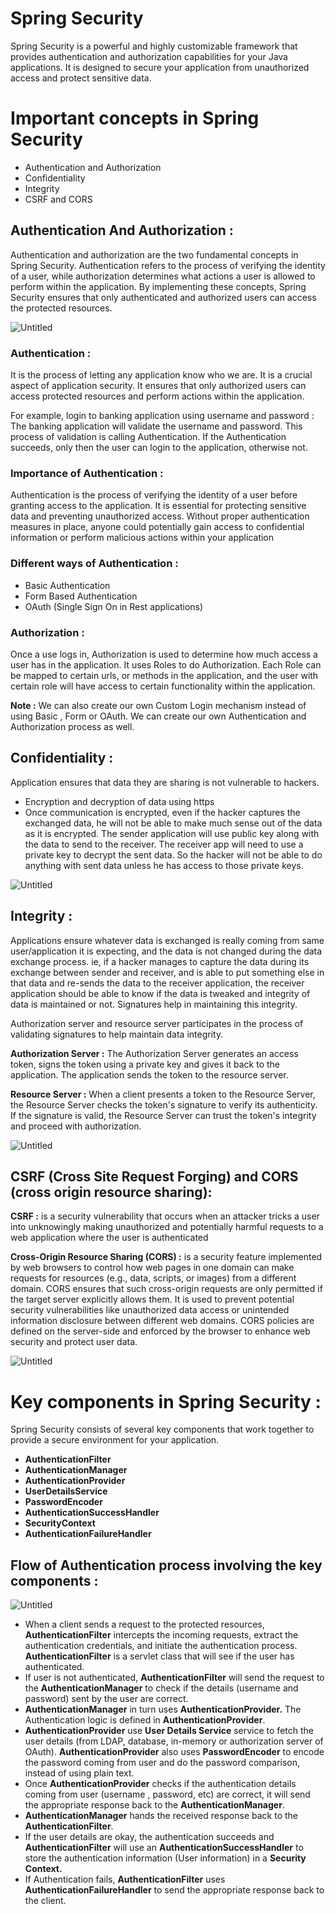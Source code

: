 # Spring Security

Spring Security is a powerful and highly customizable framework that provides authentication and authorization capabilities for your Java applications. It is designed to secure your application from unauthorized access and protect sensitive data.

# I**mportant concepts in Spring Security**

- Authentication and Authorization
- Confidentiality
- Integrity
- CSRF and CORS

## **Authentication And Authorization** :

Authentication and authorization are the two fundamental concepts in Spring Security. Authentication refers to the process of verifying the identity of a user, while authorization determines what actions a user is allowed to perform within the application. By implementing these concepts, Spring Security ensures that only authenticated and authorized users can access the protected resources.

![Untitled](Spring%20Security%2018accc101f754ebbb357dda30337f8a9/Untitled.png)

### **Authentication :**

It is the process of letting any application know who we are. It is a crucial aspect of application security. It ensures that only authorized users can access protected resources and perform actions within the application.

For example, login to banking application using username and password : The banking application will validate the username and password. This process of validation is calling Authentication. If the Authentication succeeds, only then the user can login to the application, otherwise not.

### **Importance of Authentication :**

Authentication is the process of verifying the identity of a user before granting access to the application. It is essential for protecting sensitive data and preventing unauthorized access. Without proper authentication measures in place, anyone could potentially gain access to confidential information or perform malicious actions within your application

### **Different ways of Authentication :**

- Basic Authentication
- Form Based Authentication
- OAuth (Single Sign On in Rest applications)

### **Authorization :**

Once a use logs in, Authorization is used to determine how much access a user has in the application. It uses Roles to do Authorization. Each Role can be mapped to certain urls, or methods in the application, and the user with certain role will have access to certain functionality within the application.

**Note :** We can also create our own Custom Login mechanism instead of using Basic , Form or OAuth. We can create our own Authentication and Authorization process as well.

## **Confidentiality :**

Application ensures that data they are sharing is not vulnerable to hackers.

- Encryption and decryption of data using https
- Once communication is encrypted, even if the hacker captures the exchanged data, he will not be able to make much sense out of the data as it is encrypted. The sender application will use public key along with the data to send to the receiver. The receiver app will need to use a private key to decrypt the sent data. So the hacker will not be able to do anything with sent data unless he has access to those private keys.

![Untitled](Spring%20Security%2018accc101f754ebbb357dda30337f8a9/Untitled%201.png)

## **Integrity :**

Applications ensure whatever data is exchanged is really coming from same user/application it is expecting, and the data is not changed during the data exchange process. ie, if a hacker manages to capture the data during its exchange between sender and receiver, and is able to put something else in that data and re-sends the data to the receiver application, the receiver application should be able to know if the data is tweaked and integrity of data is maintained or not. Signatures help in maintaining this integrity. 

Authorization server and resource server participates in the process of validating signatures to help maintain data integrity.

**Authorization Server :** The Authorization Server generates an access token, signs the token using a private key and gives it back to the application. The application sends the token to the resource server.

**Resource Server :** When a client presents a token to the Resource Server, the Resource Server checks the token's signature to verify its authenticity. If the signature is valid, the Resource Server can trust the token's integrity and proceed with authorization.

![Untitled](Spring%20Security%2018accc101f754ebbb357dda30337f8a9/Untitled%202.png)

## **CSRF (Cross Site Request Forging) and CORS (cross origin resource sharing):**

**CSRF :** is a security vulnerability that occurs when an attacker tricks a user into unknowingly making unauthorized and potentially harmful requests to a web application where the user is authenticated

**Cross-Origin Resource Sharing (CORS) :**  is a security feature implemented by web browsers to control how web pages in one domain can make requests for resources (e.g., data, scripts, or images) from a different domain. CORS ensures that such cross-origin requests are only permitted if the target server explicitly allows them. It is used to prevent potential security vulnerabilities like unauthorized data access or unintended information disclosure between different web domains. CORS policies are defined on the server-side and enforced by the browser to enhance web security and protect user data.

![Untitled](Spring%20Security%2018accc101f754ebbb357dda30337f8a9/Untitled%203.png)

# Key components in Spring Security :

Spring Security consists of several key components that work together to provide a secure environment for your application. 

- **AuthenticationFilter**
- **AuthenticationManager**
- **AuthenticationProvider**
- **UserDetailsService**
- **PasswordEncoder**
- **AuthenticationSuccessHandler**
- **SecurityContext**
- **AuthenticationFailureHandler**

## Flow of Authentication process involving the key components :

![Untitled](Spring%20Security%2018accc101f754ebbb357dda30337f8a9/Untitled%204.png)

- When a client sends a request to the protected resources, **AuthenticationFilter** intercepts the incoming requests, extract the authentication credentials, and initiate the authentication process. **AuthenticationFilter** is a servlet class that will see if the user has authenticated.
- If user is not authenticated, **AuthenticationFilter** will send the request to the **AuthenticationManager** to check if the details (username and password) sent by the user are correct.
- **AuthenticationManager** in turn uses **AuthenticationProvider.** The Authentication logic is defined in **AuthenticationProvider**.
- **AuthenticationProvider** use **User Details Service** service to fetch the user details (from LDAP, database, in-memory or authorization server of OAuth). **AuthenticationProvider** also uses **PasswordEncoder** to encode the password coming from user and do the password comparison, instead of using plain text.
- Once **AuthenticationProvider** checks if the authentication details coming from user (username , password, etc) are correct, it will send the appropriate response back to the **AuthenticationManager**.
- **AuthenticationManager** hands the received response back to the **AuthenticationFilter**.
- If the user details are okay, the authentication succeeds and **AuthenticationFilter** will use an **AuthenticationSuccessHandler** to store the authentication information (User information) in a **Security Context.**
- If Authentication fails, **AuthenticationFilter** uses **AuthenticationFailureHandler** to send the appropriate response back to the client.